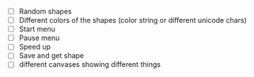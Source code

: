 - [ ] Random shapes
- [ ] Different colors of the shapes (color string or different unicode chars)
- [ ] Start menu
- [ ] Pause menu
- [ ] Speed up
- [ ] Save and get shape
- [ ] different canvases showing different things
